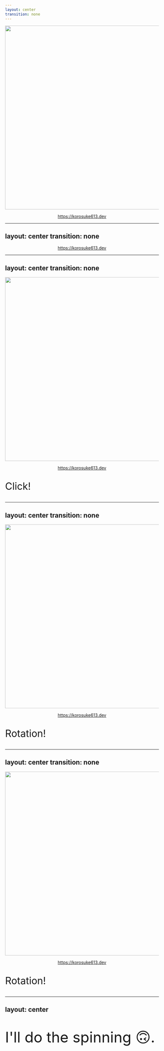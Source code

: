 ```yaml
---
layout: center
transition: none
---
```


<img border="rounded" width="600" src="/myhomepage.png"/>

<p style="text-align: center;">
  <a href="https://korosuke613.dev" target="_blank" rel="noopener noreferrer">
    https://korosuke613.dev
  </a>
</p>

<!--
I would like to talk about the icons on my website.
-->

---
layout: center
transition: none
---

<Youtube width="600" height="378" id="_QPnoj5EDvc" />

<p style="text-align: center;">
  <a href="https://korosuke613.dev" target="_blank" rel="noopener noreferrer">
    https://korosuke613.dev
  </a>
</p>

<!--
Click on my icon on the right...

(Play Youtube)
-->

---
layout: center
transition: none
---

<img border="rounded" width="600" src="/myhomepage.png"/>

<p style="text-align: center;">
  <a href="https://korosuke613.dev" target="_blank" rel="noopener noreferrer">
    https://korosuke613.dev
  </a>
</p>

<arrow v-click x1="850" y1="220" x2="730" y2="200" color="#FFFFFF" width="3" arrowSize="1" />
<p v-after class="absolute bottom-78 left-215" style="font-size: xx-large;">Click!</p>

<!--
(I'm assuming you're showing this on video, so I'll go right to the next one when I present it.)
-->

---
layout: center
transition: none
---

<img border="rounded" width="600" src="/rotate_me_z_1.png"/>

<p style="text-align: center;">
  <a href="https://korosuke613.dev" target="_blank" rel="noopener noreferrer">
    https://korosuke613.dev
  </a>
</p>

<p class="absolute bottom-78 left-205" style="font-size: xx-large;">Rotation!</p>

<!--
(I'm assuming you're showing this on video, so I'll go right to the next one when I present it.)
-->

---
layout: center
transition: none
---

<img border="rounded" width="600" src="/rotate_me_z_2.png"/>

<p style="text-align: center;">
  <a href="https://korosuke613.dev" target="_blank" rel="noopener noreferrer">
    https://korosuke613.dev
  </a>
</p>

<p class="absolute bottom-78 left-205" style="font-size: xx-large;">Rotation!</p>

<!--
(I'm assuming you're showing this on video, so I'll go right to the next one when I present it.)
-->

---
layout: center
---

<p style="font-size: xxx-large">
  I'll do the spinning 🙃.
</p>
